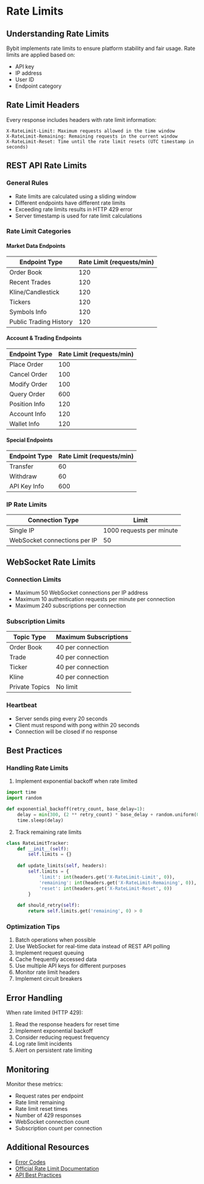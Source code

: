 # Rate Limits

## Understanding Rate Limits
Bybit implements rate limits to ensure platform stability and fair usage. Rate limits are applied based on:
- API key
- IP address
- User ID
- Endpoint category

## Rate Limit Headers
Every response includes headers with rate limit information:
```
X-RateLimit-Limit: Maximum requests allowed in the time window
X-RateLimit-Remaining: Remaining requests in the current window
X-RateLimit-Reset: Time until the rate limit resets (UTC timestamp in seconds)
```

## REST API Rate Limits

### General Rules
- Rate limits are calculated using a sliding window
- Different endpoints have different rate limits
- Exceeding rate limits results in HTTP 429 error
- Server timestamp is used for rate limit calculations

### Rate Limit Categories

#### Market Data Endpoints
| Endpoint Type | Rate Limit (requests/min) |
|--------------|---------------------------|
| Order Book | 120 |
| Recent Trades | 120 |
| Kline/Candlestick | 120 |
| Tickers | 120 |
| Symbols Info | 120 |
| Public Trading History | 120 |

#### Account & Trading Endpoints
| Endpoint Type | Rate Limit (requests/min) |
|--------------|---------------------------|
| Place Order | 100 |
| Cancel Order | 100 |
| Modify Order | 100 |
| Query Order | 600 |
| Position Info | 120 |
| Account Info | 120 |
| Wallet Info | 120 |

#### Special Endpoints
| Endpoint Type | Rate Limit (requests/min) |
|--------------|---------------------------|
| Transfer | 60 |
| Withdraw | 60 |
| API Key Info | 600 |

### IP Rate Limits
| Connection Type | Limit |
|----------------|-------|
| Single IP | 1000 requests per minute |
| WebSocket connections per IP | 50 |

## WebSocket Rate Limits

### Connection Limits
- Maximum 50 WebSocket connections per IP address
- Maximum 10 authentication requests per minute per connection
- Maximum 240 subscriptions per connection

### Subscription Limits
| Topic Type | Maximum Subscriptions |
|------------|---------------------|
| Order Book | 40 per connection |
| Trade | 40 per connection |
| Ticker | 40 per connection |
| Kline | 40 per connection |
| Private Topics | No limit |

### Heartbeat
- Server sends ping every 20 seconds
- Client must respond with pong within 20 seconds
- Connection will be closed if no response

## Best Practices

### Handling Rate Limits
1. Implement exponential backoff when rate limited
```python
import time
import random

def exponential_backoff(retry_count, base_delay=1):
    delay = min(300, (2 ** retry_count) * base_delay + random.uniform(0, 0.1))
    time.sleep(delay)
```

2. Track remaining rate limits
```python
class RateLimitTracker:
    def __init__(self):
        self.limits = {}
    
    def update_limits(self, headers):
        self.limits = {
            'limit': int(headers.get('X-RateLimit-Limit', 0)),
            'remaining': int(headers.get('X-RateLimit-Remaining', 0)),
            'reset': int(headers.get('X-RateLimit-Reset', 0))
        }
    
    def should_retry(self):
        return self.limits.get('remaining', 0) > 0
```

### Optimization Tips
1. Batch operations when possible
2. Use WebSocket for real-time data instead of REST API polling
3. Implement request queuing
4. Cache frequently accessed data
5. Use multiple API keys for different purposes
6. Monitor rate limit headers
7. Implement circuit breakers

## Error Handling
When rate limited (HTTP 429):
1. Read the response headers for reset time
2. Implement exponential backoff
3. Consider reducing request frequency
4. Log rate limit incidents
5. Alert on persistent rate limiting

## Monitoring
Monitor these metrics:
- Request rates per endpoint
- Rate limit remaining
- Rate limit reset times
- Number of 429 responses
- WebSocket connection count
- Subscription count per connection

## Additional Resources
- [Error Codes](./error-codes.md)
- [Official Rate Limit Documentation](https://bybit-exchange.github.io/docs/v5/rate-limit)
- [API Best Practices](https://bybit-exchange.github.io/docs/v5/guide)
